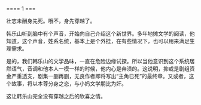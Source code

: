 ==== 1 ===

壮志未酬身先死。哦不，身先穿越了。

韩乐山听到脑中有个声音，开始向自己介绍这个新世界。多年地摊文学的阅读，他知道，这个声音，姓系名统，基本上是个外挂，在有些情况下，也可以用来满足生理需求。

是的，我们韩乐山的文学品味，一直在危险边缘试探。所以当他意识到这个系统居然语气，音调和他本人一模一样的时候，他内心是奔溃的。这说明，抑或是剧组资金严重透支，剧集一删再删，无良作者即将写出“主角已死”的最终章。又或者，这个故事，将以本尊分身之恋，与小妈文学朋比为奸。

这让韩乐山完全没有穿越之后的欣喜之情。